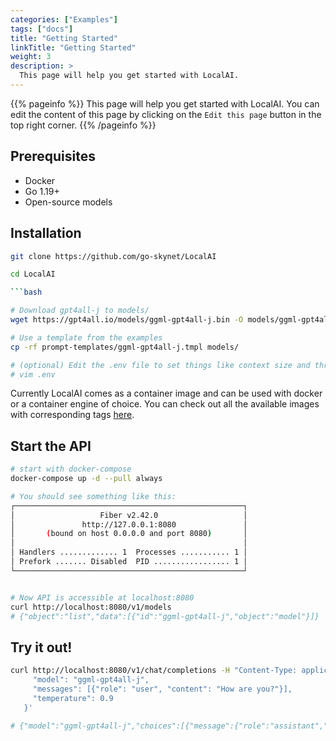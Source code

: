```yaml
---
categories: ["Examples"]
tags: ["docs"] 
title: "Getting Started"
linkTitle: "Getting Started"
weight: 3
description: >
  This page will help you get started with LocalAI.
---
```


{{% pageinfo %}}
This page will help you get started with LocalAI. You can edit the content of this page by clicking on the `Edit this page` button in the top right corner.
{{% /pageinfo %}}


## Prerequisites

* Docker
* Go 1.19+
* Open-source models


## Installation

```bash
git clone https://github.com/go-skynet/LocalAI

cd LocalAI

```bash

# Download gpt4all-j to models/
wget https://gpt4all.io/models/ggml-gpt4all-j.bin -O models/ggml-gpt4all-j

# Use a template from the examples
cp -rf prompt-templates/ggml-gpt4all-j.tmpl models/

# (optional) Edit the .env file to set things like context size and threads
# vim .env
```

Currently LocalAI comes as a container image and can be used with docker or a container engine of choice. You can check out all the available images with corresponding tags [here](https://quay.io/repository/go-skynet/local-ai?tab=tags&tag=latest).



## Start the API

```bash
# start with docker-compose
docker-compose up -d --pull always

# You should see something like this:
┌───────────────────────────────────────────────────┐ 
│                   Fiber v2.42.0                   │ 
│               http://127.0.0.1:8080               │ 
│       (bound on host 0.0.0.0 and port 8080)       │ 
│                                                   │ 
│ Handlers ............. 1  Processes ........... 1 │ 
│ Prefork ....... Disabled  PID ................. 1 │ 
└───────────────────────────────────────────────────┘ 


# Now API is accessible at localhost:8080
curl http://localhost:8080/v1/models
# {"object":"list","data":[{"id":"ggml-gpt4all-j","object":"model"}]}
```

## Try it out!
```bash
curl http://localhost:8080/v1/chat/completions -H "Content-Type: application/json" -d '{
     "model": "ggml-gpt4all-j",
     "messages": [{"role": "user", "content": "How are you?"}],
     "temperature": 0.9 
   }'

# {"model":"ggml-gpt4all-j","choices":[{"message":{"role":"assistant","content":"I'm doing well, thanks. How about you?"}}]}
```
